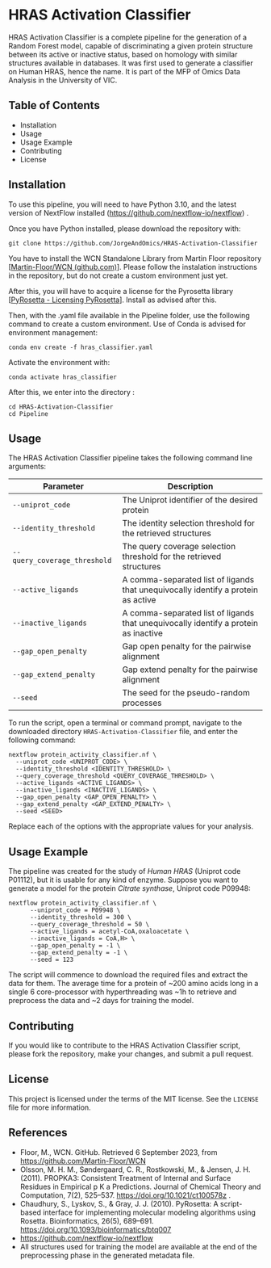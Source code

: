 
# HRAS Activation Classifier


HRAS Activation Classifier is a complete pipeline for the generation of a Random Forest model, capable of discriminating a given protein structure between its active or inactive status, based on homology with similar structures available in databases. It was first used to generate a classifier on Human HRAS, hence the name. It is part of the MFP of Omics Data Analysis in the University of VIC.

## Table of Contents

-   Installation
-   Usage
-   Usage Example
-   Contributing
-   License

## Installation

To use this pipeline, you will need to have Python 3.10, and the latest version of NextFlow installed (https://github.com/nextflow-io/nextflow) . 

Once you have Python installed, please download the repository with:
    
    git clone https://github.com/JorgeAndOmics/HRAS-Activation-Classifier
    
You have to install the WCN Standalone Library from Martin Floor repository [[Martin-Floor/WCN (github.com)](https://github.com/Martin-Floor/WCN)]. Please follow the instalation instructions in the repository, but do not create a custom environment just yet.

After this, you will have to acquire a license for the Pyrosetta library [[PyRosetta - Licensing PyRosetta](https://www.pyrosetta.org/home/licensing-pyrosetta)]. Install as advised after this.

Then, with the .yaml file available in the Pipeline folder, use the following command to create a custom environment. Use of Conda is advised for environment management:

    conda env create -f hras_classifier.yaml
Activate the environment with:

    conda activate hras_classifier
After this, we enter into the directory :

    cd HRAS-Activation-Classifier
    cd Pipeline

## Usage

The HRAS Activation Classifier pipeline takes the following command line arguments:

| Parameter                   | Description                                                                                       |
|-----------------------------|---------------------------------------------------------------------------------------------------|
| `--uniprot_code`            | The Uniprot identifier of the desired protein                                                     |
| `--identity_threshold`      | The identity selection threshold for the retrieved structures                                     |
| `--query_coverage_threshold`| The query coverage selection threshold for the retrieved structures                               |
| `--active_ligands`          | A comma-separated list of ligands that unequivocally identify a protein as active                 |
| `--inactive_ligands`        | A comma-separated list of ligands that unequivocally identify a protein as inactive               |
| `--gap_open_penalty`        | Gap open penalty for the pairwise alignment                                                      |
| `--gap_extend_penalty`      | Gap extend penalty for the pairwise alignment                                                    |
| `--seed`                    | The seed for the pseudo-random processes                                                          |


To run the script, open a terminal or command prompt, navigate to the downloaded directory  `HRAS-Activation-Classifier`  file, and enter the following command:

    nextflow protein_activity_classifier.nf \  
      --uniprot_code <UNIPROT_CODE> \  
      --identity_threshold <IDENTITY_THRESHOLD> \  
      --query_coverage_threshold <QUERY_COVERAGE_THRESHOLD> \  
      --active_ligands <ACTIVE_LIGANDS> \  
      --inactive_ligands <INACTIVE_LIGANDS> \  
      --gap_open_penalty <GAP_OPEN_PENALTY> \  
      --gap_extend_penalty <GAP_EXTEND_PENALTY> \  
      --seed <SEED>  

Replace  each of the options  with the appropriate values for your analysis.

## Usage Example

The pipeline was created for the study of *Human HRAS* (Uniprot code P01112), but it is usable for any kind of enzyme. Suppose you want to generate a model for the protein *Citrate synthase*, Uniprot code P09948:

    nextflow protein_activity_classifier.nf \  
          --uniprot_code = P09948 \  
          --identity_threshold = 300 \  
          --query_coverage_threshold = 50 \  
          --active_ligands = acetyl-CoA,oxaloacetate \  
          --inactive_ligands = CoA,H> \  
          --gap_open_penalty = -1 \  
          --gap_extend_penalty = -1 \  
          --seed = 123  


The script will commence to download the required files and extract the data for them. The average time for a protein of ~200 amino acids long in a single 6 core-processor with hyperthreading was ~1h to retrieve and preprocess the data and ~2 days for training the model.


## Contributing

If you would like to contribute to the HRAS Activation Classifier script, please fork the repository, make your changes, and submit a pull request.

## License

This project is licensed under the terms of the MIT license. See the  `LICENSE`  file for more information.

## References
- Floor, M., WCN. GitHub. Retrieved 6 September 2023, from https://github.com/Martin-Floor/WCN 
- Olsson, M. H. M., Søndergaard, C. R., Rostkowski, M., & Jensen, J. H. (2011). PROPKA3: Consistent 
Treatment of Internal and Surface Residues in Empirical p K a Predictions. Journal of Chemical Theory 
and Computation, 7(2), 525–537. https://doi.org/10.1021/ct100578z .
- Chaudhury, S., Lyskov, S., & Gray, J. J. (2010). PyRosetta: A script-based interface for implementing 
molecular modeling algorithms using Rosetta. Bioinformatics, 26(5), 689–691. 
https://doi.org/10.1093/bioinformatics/btq007
- https://github.com/nextflow-io/nextflow
- All structures used for training the model are available at the end of the preprocessing phase in the generated metadata file.
